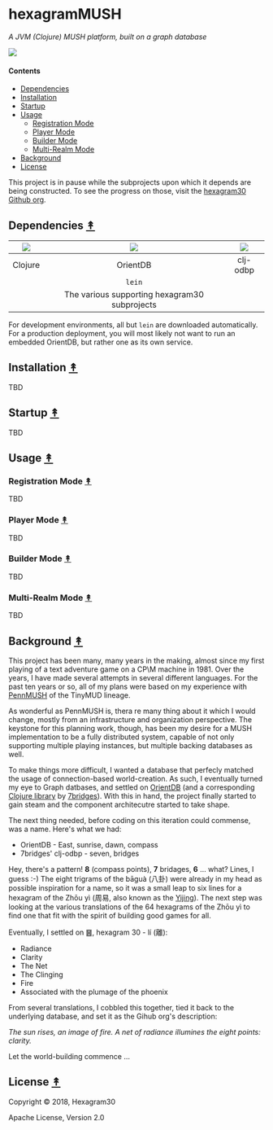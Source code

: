 # hexagramMUSH

*A JVM (Clojure) MUSH platform, built on a graph database*

[![][logo]][logo-large]


#### Contents

* [Dependencies](#dependencies-)
* [Installation](#installation-)
* [Startup](#startup-)
* [Usage](#usage-)
   * [Registration Mode](#registration-mode-)
   * [Player Mode](#player-mode-)
   * [Builder Mode](#builder-mode-)
   * [Multi-Realm Mode](#multi-realm-mode-)
* [Background](#background-)
* [License](#license-)

This project is in pause while the subprojects upon which it depends are
being constructed. To see the progress on those, visit the
[hexagram30 Github org](https://github.com/hexagram30).


## Dependencies [&#x219F;](#contents)

| [![][clojure-logo]][clojure] | [![][orientdb-logo]][orientdb] | [![][7bridges-logo]][clj-odbp] |
|:----------------------------:|:------------------------------:|:------------------------------:|
| Clojure                      | OrientDB                       | clj-odbp                       |
|                              | `lein`                         |                                |
|                              |The various supporting hexagram30 subprojects |                  |

For development environments, all but `lein` are downloaded automatically.
For a production deployment, you will most likely not want to run an
embedded OrientDB, but rather one as its own service.


## Installation [&#x219F;](#contents)

TBD


## Startup [&#x219F;](#contents)

TBD


## Usage [&#x219F;](#contents)


### Registration Mode [&#x219F;](#contents)

TBD


### Player Mode [&#x219F;](#contents)

TBD


### Builder Mode [&#x219F;](#contents)

TBD


### Multi-Realm Mode [&#x219F;](#contents)

TBD


## Background [&#x219F;](#contents)

This project has been many, many years in the making, almost since my first
playing of a text adventure game on a CP\M machine in 1981. Over the years,
I have made several attempts in several different languages. For the past
ten years or so, all of my plans were based on my experience with
[PennMUSH][pennmush] of the TinyMUD lineage.

As wonderful as PennMUSH is, thera re many thing about it which I would
change, mostly from an infrastructure and organization perspective. The
keystone for this planning work, though, has been my desire for a MUSH
implementation to be a fully distributed system, capable of not only
supporting multiple playing instances, but multiple backing databases
as well.

To make things more difficult, I wanted a database that perfecly matched the
usage of connection-based world-creation. As such, I eventually turned my eye
to Graph datbases, and settled on [OrientDB][orientdb] (and a corresponding
[Clojure library][clj-odbp] by [7bridges][7bridges]). With this in hand, the
project finally started to gain steam and the component architecutre started
to take shape.

The next thing needed, before coding on this iteration could commense, was a
name. Here's what we had:
* OrientDB - East, sunrise, dawn, compass
* 7bridges' clj-odbp - seven, bridges

Hey, there's a pattern! **8** (compass points), **7** bridages, **6** ... what?
Lines, I guess :-) The eight trigrams of the bāguà (八卦) were already in my
head as possible inspiration for a name, so it was a small leap to six lines
for a hexagram of the Zhōu yì (周易, also known as the [Yijing][yijing]).
The next step was looking at the various translations of the 64 hexagrams of
the Zhōu yì to find one that fit with the spirit of building good games for
all.

Eventually, I settled on ䷝, hexagram 30 - lí (離):

* Radiance
* Clarity
* The Net
* The Clinging
* Fire
* Associated with the plumage of the phoenix

From several translations, I cobbled this together, tied it back to the
underlying database, and set it as the Gihub org's description:

*The sun rises, an image of fire. A net of radiance illumines the eight points: clarity.*

Let the world-building commence ...


## License [&#x219F;](#contents)

Copyright © 2018, Hexagram30

Apache License, Version 2.0


<!-- Named page links below: /-->

[logo]: https://raw.githubusercontent.com/hexagram30/resources/master/branding/logo/hmush-logo-2-long-with-text-x811.png
[logo-large]: https://raw.githubusercontent.com/hexagram30/resources/master/branding/logo/hmush-logo-2-long-with-text-x4030.png
[clojure]: http://clojure.org/
[clojure-logo]: https://raw.githubusercontent.com/hexagram30/resources/master/images/logos/clojure.png
[orientdb-logo]: https://raw.githubusercontent.com/hexagram30/resources/master/images/logos/orientdb.png
[orientdb]: https://orientdb.com/
[7bridges]: https://7bridges.eu/
[7bridges-logo]: https://raw.githubusercontent.com/hexagram30/resources/master/images/logos/7bridges.png
[clj-odbp]: https://github.com/7bridges-eu/clj-odbp
[pennmush]: https://github.com/pennmush]
[yijing]: https://en.wikipedia.org/wiki/I_Ching
